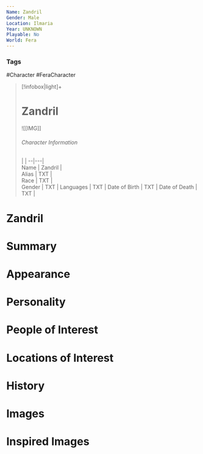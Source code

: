 ```yaml
---
Name: Zandril  
Gender: Male
Location: Ilmaria
Year: UNKNOWN
Playable: No
World: Fera
---
```


### Tags
#Character #FeraCharacter 

> [!infobox|light]+  
> # Zandril  
> ![[IMG]]  
> ###### Character Information
>  |   |
> --|---|  
> Name | Zandril |  
> Alias | TXT |  
> Race | TXT |  
> Gender | TXT |
> Languages | TXT |
> Date of Birth | TXT |
> Date of Death | TXT |

# Zandril

# Summary

# Appearance

# Personality

# People of Interest

# Locations of Interest

# History

# Images

# Inspired Images
